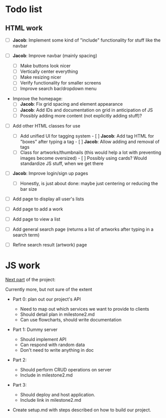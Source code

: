 # Todo list

## HTML work
- [ ] **Jacob**: Implement some kind of "include" functionality for stuff like the navbar

- [ ] **Jacob**: Improve navbar (mainly spacing)
    - [ ] Make buttons look nicer
    - [ ] Vertically center everything
    - [ ] Make resizing nicer
    - [ ] Verify functionality for smaller screens
    - [ ] Improve search bar/dropdown menu

- Improve the homepage:
  - [ ] **Jacob**: Fix grid spacing and element appearance
  - [ ] **Jacob**: Add IDs and documentation on grid in anticipation of JS
  - [ ] Possibly adding more content (not explicitly adding stuff)?

- [ ] Add other HTML classes for use
    - [ ] Add unified UI for tagging system
          - [ ] **Jacob**: Add tag HTML for "boxes" after typing a tag
          - [ ] **Jacob**: Allow adding and removal of tags
    - [ ] Class for artworks/thumbnails (this would help a lot with preventing images become oversized)
          - [ ] Possibly using cards? Would standardize JS stuff, when we get there

- [ ] **Jacob**: Improve login/sign up pages
    - [ ] Honestly, is just about done: maybe just centering or reducing the bar size

- [ ] Add page to display all user's lists

- [ ] Add page to add a work

- [ ] Add page to view a list

- [ ] Add general search page (returns a list of artworks after typing in a search term)

- [ ] Refine search result (artwork) page

# JS work

[Next part](https://docs.google.com/document/d/1U1iXfvlNBNziRkxjKIaDFUqQ8vpYtjOBgWLPY3GRJxg/edit) of the project:

Currently more, but not sure of the extent

- Part 0: plan out our project's API
  - Need to map out which services we want to provide to clients
  - Should detail plan in milestone2.md
  - Can use flowcharts, should write documentation

- Part 1: Dummy server
  - Should implement API
  - Can respond with random data
  - Don't need to write anything in doc

- Part 2: 
  - Should perform CRUD operations on server
  - Include in milestone2.md

- Part 3:
  - Should deploy and host application. 
  - Include link in milestone2.md

- Create setup.md with steps described on how to build our project.
